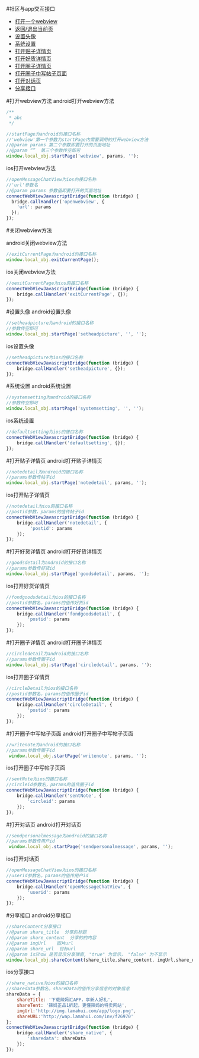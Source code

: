 #社区与app交互接口
- [打开一个webview](#打开webview方法)     
- [返回/退出当前页](#关闭webview方法)     
- [设置头像](#设置头像) 
- [系统设置](#系统设置) 
- [打开贴子详情页](#打开贴子详情页) 
- [打开好货详情页](#打开好货详情页) 
- [打开圈子详情页](#打开圈子详情页) 
- [打开圈子中写帖子页面](#打开圈子中写帖子页面) 
- [打开对话页](#打开对话页) 
- [分享接口](#分享接口) 

#打开webview方法
android打开webview方法
```js
/**
 * abc
 */

//startPage为android的接口名称
//'webview'第一个参数为startPage内需要调用的打开webview方法
//@param params 第二个参数即要打开的页面地址
//@param “”  第三个参数传空即可
window.local_obj.startPage('webview', params, '');
```
ios打开webview方法
```js
//openMessageChatView为ios的接口名称
//'url'参数名
//@param params 参数值即要打开的页面地址
connectWebViewJavascriptBridge(function (bridge) {
  bridge.callHandler('openwebview', {
    'url': params
  });
});
```
#关闭webview方法

android关闭webview方法
```js
//exitCurrentPage为android的接口名称
window.local_obj.exitCurrentPage();
```
ios关闭webview方法
```js
//oexitCurrentPage为ios的接口名称
connectWebViewJavascriptBridge(function (bridge) {
    bridge.callHandler('exitCurrentPage', {});
});
```
#设置头像
android设置头像
```js
//setheadpicture为android的接口名称
//参数传空即可
window.local_obj.startPage('setheadpicture', '', '');
```
ios设置头像
```js
//setheadpicture为ios的接口名称
connectWebViewJavascriptBridge(function (bridge) {
    bridge.callHandler('setheadpicture', {});
});
```
#系统设置
android系统设置
```js
//systemsetting为android的接口名称
//参数传空即可
window.local_obj.startPage('systemsetting', '', '');
```
ios系统设置
```js
//defaultsetting为ios的接口名称
connectWebViewJavascriptBridge(function (bridge) {
    bridge.callHandler('defaultsetting', {});
});
```
#打开贴子详情页
android打开贴子详情页
```js
//notedetail为android的接口名称
//params参数传帖子id
window.local_obj.startPage('notedetail', params, '');
```
ios打开贴子详情页
```js
//notedetail为ios的接口名称
//postid参数，params的值传帖子id
connectWebViewJavascriptBridge(function (bridge) {
    bridge.callHandler('notedetail', {
         'postid': params
    });
});
```
#打开好货详情页
android打开好货详情页
```js
//goodsdetail为android的接口名称
//params参数传好货id
window.local_obj.startPage('goodsdetail', params, '');
```
ios打开好货详情页
```js
//fondgoodsdetail为ios的接口名称
//postid参数名，params的值传好货id
connectWebViewJavascriptBridge(function (bridge) {
    bridge.callHandler('fondgoodsdetail', {
        'postid': params
    });
});
```
#打开圈子详情页
android打开圈子详情页
```js
//circledetail为android的接口名称
//params参数传圈子id
window.local_obj.startPage('circledetail', params, '');
```
ios打开圈子详情页
```js
//circleDetail为ios的接口名称
//postid参数名，params的值传圈子id
connectWebViewJavascriptBridge(function (bridge) {
    bridge.callHandler('circleDetail', {
        'postid': params
    });
});
```
#打开圈子中写帖子页面
android打开圈子中写帖子页面
```js
//writenote为android的接口名称
//params参数传圈子id
 window.local_obj.startPage('writenote', params, '');
```
ios打开圈子中写帖子页面
```js
//sentNote为ios的接口名称
//circleid参数名，params的值传圈子id
connectWebViewJavascriptBridge(function (bridge) {
    bridge.callHandler('sentNote', {
        'circleid': params
    });
});
```
#打开对话页
android打开对话页
```js
//sendpersonalmessage为android的接口名称
//params参数传用户id
 window.local_obj.startPage('sendpersonalmessage', params, '');
```
ios打开对话页
```js
//openMessageChatView为ios的接口名称
//userid参数名，params的值传用户id
connectWebViewJavascriptBridge(function (bridge) {
    bridge.callHandler('openMessageChatView', {
        'userid': params
    });
});
```
#分享接口
android分享接口
```js
//shareContent分享接口
//@param share_title  分享的标题
//@param share_content  分享的的内容
//@param imgUrl    图片url
//@param share_url  目标url
//@param isShow 是否显示分享弹窗, "true" 为显示， "false" 为不显示
window.local_obj.shareContent(share_title,share_content, imgUrl,share_url, isShow);
```
ios分享接口
```js
//share_native为ios的接口名称
//sharedata参数名，shareData的值传分享信息的对象信息
shareData = {
    shareTitle: '下载辣妈汇APP，享新人好礼',
    shareTent: '辣妈正品1折起，更懂辣妈的特卖网站',
    imgUrl:'http://img.lamahui.com/app/logo.png',
    shareURL:'http://wap.lamahui.com/inv/f26970'
};
connectWebViewJavascriptBridge(function (bridge) {
    bridge.callHandler('share_native', {
        'sharedata': shareData
    });
});
```
